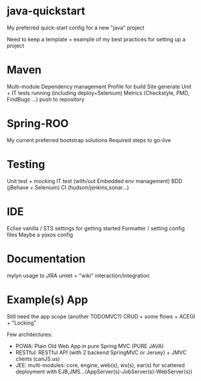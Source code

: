 java-quickstart
===============

My preferred quick-start config for a new "java" project

Need to keep a template + example of my best practices for setting up a project

Maven
======

Multi-module
Dependency management
Profile for build
Site generate
Unit + IT tests running (including deploy+Selenium)
Metrics (Checkstyle, PMD, FindBugs ...)
push to repository

Spring-ROO
==========

My current preferred bootstrap solutions
Required steps to go-live

Testing
=======

Unit test + mocking
IT test (with/out Embedded env management)
BDD (jBehave + Selenium)
CI (hudson/jenkins,sonar...)

IDE
====

Eclise vanilla / STS settings for getting started
Formatter / setting config files
Maybe a yoxos config

Documentation
=============

mylyn usage to JIRA
umlet + "wiki" interaction/integration

Example(s) App
============

Still need the app scope (another TODOMVC?)
CRUD + some flows + ACEGI + "Locking"

Few architectures:
* POWA: Plain Old Web App in pure Spring MVC (PURE JAVA)
* RESTful: RESTful API (with 2 backend SpringMVC or Jersey) + JMVC clients (canJS.us)
* JEE: multi-modules: core, engine, web(s), ws(s), ear(s) for scattered deployment with EJB,JMS...(AppServer(s)-JobServer(s)-WebServer(s))
